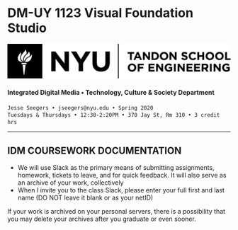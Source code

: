 # DM-UY 1123 Visual Foundation Studio

![NYU](nyu_soe_logo.png)
#### Integrated Digital Media • Technology, Culture & Society Department 
`````
Jesse Seegers • jseegers@nyu.edu • Spring 2020 
Tuesdays & Thursdays • 12:30-2:20PM • 370 Jay St, Rm 310 • 3 credit hrs
`````
---

## IDM COURSEWORK DOCUMENTATION

* We will use Slack as the primary means of submitting assignments, homework, tickets to leave, and for quick feedback. It will also serve as an archive of your work, collectively
* When I invite you to the class Slack, please enter your full first and last name (DO NOT leave it blank or as your netID)

If your work is archived on your personal servers, there is a possibility that you may delete your archives after you  graduate or even sooner.


